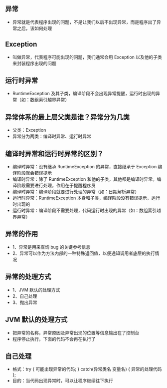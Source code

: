 ## 异常
* 异常就是代表程序出现的问题，不是让我们以后不出现异常，而是程序出了异常之后，该如何处理

## Exception
* 叫做异常，代表程序可能出现的问题，我们通常会用 Exception 以及他的子类来封装程序出现的问题

## 运行时异常
* RuntimeException 及其子类，编译阶段不会出现异常提醒，运行时出现的异常（如：数组索引越界异常）

## 异常体系的最上层父类是谁？异常分为几类
* 父类：Exception
* 异常分为两类：编译时异常、运行时异常

## 编译时异常和运行时异常的区别？
* 编译时异常：没有继承 RuntimeException 的异常，直接继承于 Exception 编译阶段就会错误提示
* 编译时异常：除了 RuntimeException 和他的子类，其他都是编译时异常。编译阶段需要进行处理，作用在于提醒程序员
* 编译时异常：编译阶段就要进行处理的异常（如：日期解析异常）
* 运行时异常：RuntimeException 本身和子类，编译阶段没有错误提示，运行时出现的
* 运行时异常：编译阶段不需要处理，代码运行时出现的异常（如：数组索引越界异常）

## 异常的作用
* 1、异常是用来查询 bug 的关键参考信息
* 2、异常可以作为方法内部的一种特殊返回值，以便通知调用者底层的执行情况

## 异常的处理方式
* 1、JVM 默认的处理方式
* 2、自己处理
* 3、抛出异常

## JVM 默认的处理方式
* 把异常的名称，异常原因及异常出现的位置等信息输出在了控制台
* 程序停止执行，下面的代码不会再在执行了

## 自己处理
* 格式：try { 可能出现异常的代码; } catch(异常类名 变量名) { 异常的处理代码 };
* 目的：当代码出现异常时，可以让程序继续往下执行